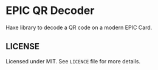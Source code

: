 # EPIC QR Decoder

Haxe library to decode a QR code on a modern EPIC Card.

## LICENSE

Licensed under MIT. See `LICENCE` file for more details.